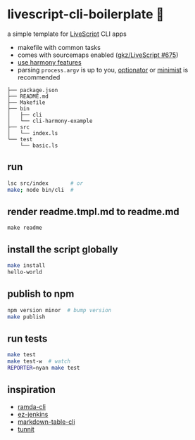 # livescript-cli-boilerplate :nut_and_bolt:

a simple template for [LiveScript][livescript] CLI apps

- makefile with common tasks
- comes with sourcemaps enabled ([gkz/LiveScript #675](https://github.com/gkz/LiveScript/pull/675))
- [use harmony features](https://github.com/raine/livescript-cli-boilerplate/blob/master/bin/cli-harmony-example)
- parsing `process.argv` is up to you, [optionator][optionator] or [minimist][minimist] is recommended

```
├── package.json
├── README.md
├── Makefile
├── bin
│   ├── cli
│   └── cli-harmony-example
├── src
│   └── index.ls
└── test
    └── basic.ls
```

## run

```sh
lsc src/index       # or
make; node bin/cli  #
```

## render readme.tmpl.md to readme.md

```
make readme
```

## install the script globally

```sh
make install
hello-world
```

## publish to npm

```sh
npm version minor  # bump version
make publish
```

## run tests

```sh
make test
make test-w  # watch
REPORTER=nyan make test
```

[livescript]: http://livescript.net
[optionator]: https://github.com/gkz/optionator
[minimist]: https://github.com/substack/minimist

## inspiration

- [ramda-cli](https://github.com/raine/ramda-cli)
- [ez-jenkins](https://github.com/raine/ez-jenkins)
- [markdown-table-cli](https://github.com/raine/markdown-table-cli)
- [tunnit](https://github.com/raine/tunnit)
